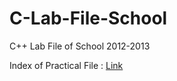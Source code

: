 # C-Lab-File-School
C++ Lab File of School 2012-2013

Index of Practical File : [Link](https://github.com/harshityadav95/CPlus-File-2012-2013/blob/master/Practicle%20file%20index.!!!!!!!!!!!!!!!!!!!!!!!!!!!!!!!.pdf)
